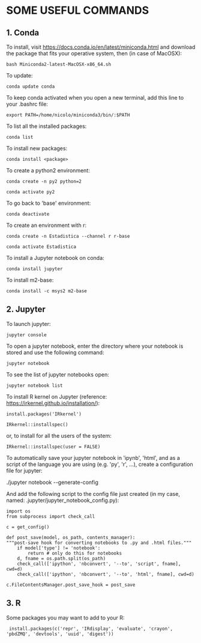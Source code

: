SOME USEFUL COMMANDS
====================

## 1. Conda

To install, visit https://docs.conda.io/en/latest/miniconda.html and download the package that fits your operative system, then (in case of MacOSX):

    bash Miniconda2-latest-MacOSX-x86_64.sh

To update:

    conda update conda

To keep conda activated when you open a new terminal, add this line to your .bashrc file:

    export PATH=/home/nicolo/miniconda3/bin/:$PATH

To list all the installed packages:

    conda list

To install new packages:

    conda install <package>

To create a python2 environment:

    conda create -n py2 python=2
   
    conda activate py2

To go back to 'base' environment:

    conda deactivate

To create an environment with r:

    conda create -n Estadistica --channel r r-base

    conda activate Estadistica

To install a Jupyter notebook on conda:

    conda install jupyter

To install m2-base:

    conda install -c msys2 m2-base

## 2. Jupyter

To launch jupyter:

    jupyter console

To open a jupyter notebook, enter the directory where your notebook is stored and use the following command:

    jupyter notebook

To see the list of jupyter notebooks open:

    jupyter notebook list
    
To install R kernel on Jupyter (reference: https://irkernel.github.io/installation/):
    
    install.packages('IRkernel')
    
    IRkernel::installspec()

or, to install for all the users of the system: 

    IRkernel::installspec(user = FALSE)
    
To automatically save your jupyter notebook in 'ipynb', 'html', and as a script of the language you are using (e.g. 'py', 'r', ...), create a configuration file for jupyter:

   ./jupyter notebook --generate-config

And add the following script to the config file just created (in my case, named: .jupyter/jupyter_notebook_config.py):

    import os
    from subprocess import check_call

    c = get_config()

    def post_save(model, os_path, contents_manager):
    """post-save hook for converting notebooks to .py and .html files."""
    	if model['type'] != 'notebook':
            return # only do this for notebooks
    	d, fname = os.path.split(os_path)
        check_call(['ipython', 'nbconvert', '--to', 'script', fname], cwd=d)
        check_call(['ipython', 'nbconvert', '--to', 'html', fname], cwd=d)

    c.FileContentsManager.post_save_hook = post_save

## 3. R

Some packages you may want to add to your R:

     install.packages(c('repr', 'IRdisplay', 'evaluate', 'crayon', 'pbdZMQ', 'devtools', 'uuid', 'digest'))